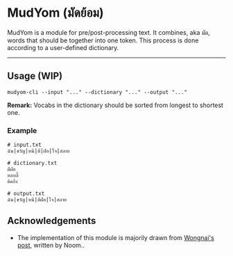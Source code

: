 # MudYom (มัดย้อม)

MudYom is a module for pre/post-processing text. It combines, aka มัด, words that should be together into one token. This process is done according to a user-defined dictionary.

****

## Usage (WIP)
```
mudyom-cli --input "..." --dictionary "..." --output "..."
```
**Remark:** Vocabs in the dictionary should be sorted from longest to shortest one.

### Example
```
# input.txt
ฉัน|ขวัญ|หนี|ตี|ฝ่อ|ใจ|สลาย

# dictionary.txt
ตีฝ่อ
หลบลี้
คิดถึง

# output.txt
ฉัน|ขวัญ|หนี|ตีฝ่อ|ใจ|สลาย
```

## Acknowledgements
- The implementation of this module is majorily drawn from [Wongnai's post][post], written by Noom..

[post]: https://life.wongnai.com/wongnai-search-improvement-using-machine-learning-part1-e0777b65979e